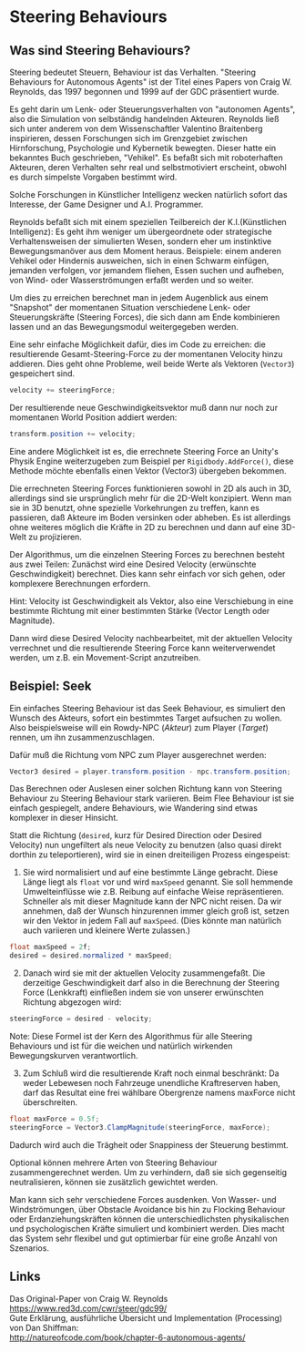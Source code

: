 Steering Behaviours
===

Was sind Steering Behaviours?
---
Steering bedeutet Steuern, Behaviour ist das Verhalten. "Steering Behaviours for Autonomous Agents" ist der Titel eines Papers von Craig W. Reynolds, das 1997 begonnen und 1999 auf der GDC präsentiert wurde.

Es geht darin um Lenk- oder Steuerungsverhalten von "autonomen Agents", also die Simulation von selbständig handelnden Akteuren. Reynolds ließ sich unter anderem von dem Wissenschaftler Valentino Braitenberg inspirieren, dessen Forschungen sich im Grenzgebiet zwischen Hirnforschung, Psychologie und Kybernetik bewegten. Dieser hatte ein bekanntes Buch geschrieben, "Vehikel". Es befaßt sich mit roboterhaften Akteuren, deren Verhalten sehr real und selbstmotiviert erscheint, obwohl es durch simpelste Vorgaben bestimmt wird.

Solche Forschungen in Künstlicher Intelligenz wecken natürlich sofort das Interesse, der Game Designer und A.I. Programmer.

Reynolds befaßt sich mit einem speziellen Teilbereich der K.I.(Künstlichen Intelligenz): Es geht ihm weniger um übergeordnete oder strategische Verhaltensweisen der simulierten Wesen, sondern eher um instinktive Bewegungsmanöver aus dem Moment heraus. Beispiele: einem anderen Vehikel oder Hindernis ausweichen, sich in einen Schwarm einfügen, jemanden verfolgen, vor jemandem fliehen, Essen suchen und aufheben, von Wind- oder Wasserströmungen erfaßt werden und so weiter. 

Um dies zu erreichen berechnet man in jedem Augenblick aus einem "Snapshot" der momentanen Situation verschiedene Lenk- oder Steuerungskräfte (Steering Forces), die sich dann am Ende kombinieren lassen und an das Bewegungsmodul weitergegeben werden. 

Eine sehr einfache Möglichkeit dafür, dies im Code zu erreichen: die resultierende Gesamt-Steering-Force zu der momentanen Velocity hinzu addieren. Dies geht ohne Probleme, weil beide Werte als Vektoren (`Vector3`) gespeichert sind.
```cs
velocity += steeringForce;
```

Der resultierende neue Geschwindigkeitsvektor muß dann nur noch zur momentanen World Position addiert werden:
```cs
transform.position += velocity;
```

Eine andere Möglichkeit ist es, die errechnete Steering Force an Unity's Physik Engine weiterzugeben zum Beispiel per `Rigidbody.AddForce()`, diese Methode möchte ebenfalls einen Vektor (Vector3) übergeben bekommen.

Die errechneten Steering Forces funktionieren sowohl in 2D als auch in 3D, allerdings sind sie ursprünglich mehr für die 2D-Welt konzipiert. Wenn man sie in 3D benutzt, ohne spezielle Vorkehrungen zu treffen, kann es passieren, daß Akteure im Boden versinken oder abheben. Es ist allerdings ohne weiteres möglich die Kräfte in 2D zu berechnen und dann auf eine 3D-Welt zu projizieren.

Der Algorithmus, um die einzelnen Steering Forces zu berechnen besteht aus zwei Teilen: 
Zunächst wird eine Desired Velocity (erwünschte Geschwindigkeit) berechnet. Dies kann sehr einfach vor sich gehen, oder komplexere Berechnungen erfordern. 

Hint: Velocity ist Geschwindigkeit als Vektor, also eine Verschiebung in 
eine bestimmte Richtung mit einer bestimmten Stärke (Vector Length oder Magnitude).

Dann wird diese Desired Velocity nachbearbeitet, mit der aktuellen Velocity verrechnet und die resultierende Steering Force kann weiterverwendet werden, um z.B. ein Movement-Script anzutreiben.

Beispiel: Seek
---

Ein einfaches Steering Behaviour ist das Seek Behaviour, es simuliert den Wunsch des Akteurs, sofort ein bestimmtes Target aufsuchen zu wollen. Also beispielsweise will ein Rowdy-NPC (_Akteur_) zum Player (_Target_) rennen, um ihn zusammenzuschlagen. 

Dafür muß die Richtung vom NPC zum Player ausgerechnet werden:
```cs
Vector3 desired = player.transform.position - npc.transform.position;
```
Das Berechnen oder Auslesen einer solchen Richtung kann von Steering Behaviour zu Steering Behaviour stark 
variieren. Beim Flee Behaviour ist sie einfach gespiegelt, andere Behaviours, wie Wandering sind etwas komplexer in dieser Hinsicht.

Statt die Richtung (`desired`, kurz für Desired Direction oder Desired Velocity) nun ungefiltert als neue Velocity zu benutzen (also quasi direkt dorthin zu teleportieren), wird sie in einen dreiteiligen Prozess eingespeist:

1. Sie wird normalisiert und auf eine bestimmte Länge gebracht. Diese Länge liegt als `float` vor und wird `maxSpeed` genannt. Sie soll hemmende Umwelteinflüsse wie z.B. Reibung auf einfache Weise repräsentieren. Schneller als mit dieser Magnitude kann der NPC nicht reisen. Da wir annehmen, daß der Wunsch hinzurennen immer gleich groß ist, setzen wir den Vektor in jedem Fall auf `maxSpeed`. (Dies könnte man natürlich auch variieren und kleinere Werte zulassen.) 
```cs
float maxSpeed = 2f;
desired = desired.normalized * maxSpeed;
```

2. Danach wird sie mit der aktuellen Velocity zusammengefaßt. Die derzeitige Geschwindigkeit darf also in die Berechnung der Steering Force (Lenkkraft) einfließen indem sie von unserer erwünschten Richtung abgezogen wird:
```cs
steeringForce = desired - velocity;
```
Note: Diese Formel ist der Kern des Algorithmus für alle Steering Behaviours und ist für die weichen und natürlich wirkenden Bewegungskurven verantwortlich.

3. Zum Schluß wird die resultierende Kraft noch einmal beschränkt: Da weder Lebewesen noch Fahrzeuge unendliche Kraftreserven haben, darf das Resultat eine frei wählbare Obergrenze namens maxForce nicht überschreiten.
```cs
float maxForce = 0.5f;
steeringForce = Vector3.ClampMagnitude(steeringForce, maxForce);
```
Dadurch wird auch die Trägheit oder Snappiness der Steuerung bestimmt.

Optional können mehrere Arten von Steering Behaviour zusammengerechnet werden. Um zu verhindern, daß sie sich gegenseitig neutralisieren, können sie zusätzlich gewichtet werden. 

Man kann sich sehr verschiedene Forces ausdenken. Von Wasser- und Windströmungen, über Obstacle Avoidance bis hin zu Flocking Behaviour oder Erdanziehungskräften können die unterschiedlichsten physikalischen und psychologischen Kräfte simuliert und kombiniert werden. Dies macht das System sehr flexibel und gut optimierbar für eine große Anzahl von Szenarios.

Links
---
Das Original-Paper von Craig W. Reynolds<br>
https://www.red3d.com/cwr/steer/gdc99/<br>
Gute Erklärung, ausführliche Übersicht und Implementation (Processing) von Dan Shiffman:<br>
http://natureofcode.com/book/chapter-6-autonomous-agents/<br>
